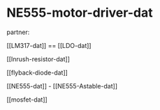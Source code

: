 
# NE555-motor-driver-dat

partner: 

[[LM317-dat]] == [[LDO-dat]]

[[Inrush-resistor-dat]]

[[flyback-diode-dat]]

[[NE555-dat]] - [[NE555-Astable-dat]]

[[mosfet-dat]]


